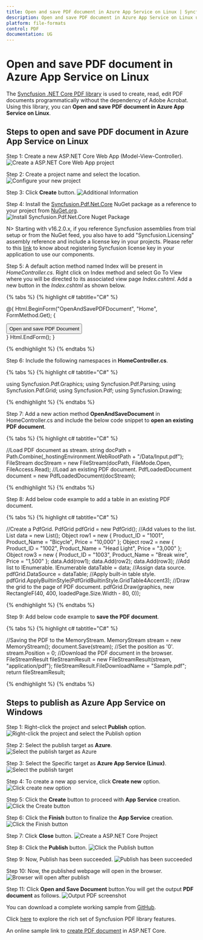 ```yaml
---
title: Open and save PDF document in Azure App Service on Linux | Syncfusion
description: Open and save PDF document in Azure App Service on Linux using .NET Core PDF library without the dependency of Adobe Acrobat.
platform: file-formats
control: PDF
documentation: UG
---
```


# Open and save PDF document in Azure App Service on Linux

The [Syncfusion .NET Core PDF library](https://www.syncfusion.com/document-processing/pdf-framework/net-core) is used to create, read, edit PDF documents programmatically without the dependency of Adobe Acrobat. Using this library, you can **Open and save PDF document in Azure App Service on Linux**.

## Steps to open and save PDF document in Azure App Service on Linux

Step 1: Create a new ASP.NET Core Web App (Model-View-Controller).
![Create a ASP.NET Core Web App project](Azure_Images/Azure_app_service_Windows/Create-net-core-web-app.png)

Step 2: Create a project name and select the location.
![Configure your new project](Azure_Images/Azure_app_service_Windows/project_configuration.png)

Step 3: Click **Create** button.
![Additional Information](Azure_Images/Azure_app_service_Windows/Framework_selection.png)

Step 4: Install the [Syncfusion.Pdf.Net.Core](https://www.nuget.org/packages/Syncfusion.Pdf.Net.Core/) NuGet package as a reference to your project from [NuGet.org](https://www.nuget.org/).
![Install Syncfusion.Pdf.Net.Core Nuget Package](Azure_Images/Azure_app_service_Windows/NuGet_package.png)

N> Starting with v16.2.0.x, if you reference Syncfusion assemblies from trial setup or from the NuGet feed, you also have to add "Syncfusion.Licensing" assembly reference and include a license key in your projects. Please refer to this [link](https://help.syncfusion.com/common/essential-studio/licensing/overview) to know about registering Syncfusion license key in your application to use our components.

Step 5: A default action method named Index will be present in *HomeController.cs*. Right click on Index method and select Go To View where you will be directed to its associated view page *Index.cshtml*. Add a new button in the *Index.cshtml* as shown below.

{% tabs %}
{% highlight c# tabtitle="C#" %}

@{
    Html.BeginForm("OpenAndSavePDFDocument", "Home", FormMethod.Get);
    {
        <div>
            <input type="submit" value="Open and save PDF Document" style="width:200px;height:27px" />
        </div>
    }
    Html.EndForm();
}

{% endhighlight %}
{% endtabs %}

Step 6: Include the following namespaces in **HomeController.cs**.

{% tabs %}
{% highlight c# tabtitle="C#" %}

using Syncfusion.Pdf.Graphics;
using Syncfusion.Pdf.Parsing;
using Syncfusion.Pdf.Grid;
using Syncfusion.Pdf;
using Syncfusion.Drawing;

{% endhighlight %}
{% endtabs %}

Step 7: Add a new action method **OpenAndSaveDocument** in HomeController.cs and include the below code snippet to **open an existing PDF document**.

{% tabs %}
{% highlight c# tabtitle="C#" %}

//Load PDF document as stream.
string docPath = Path.Combine(_hostingEnvironment.WebRootPath + "/Data/Input.pdf");
FileStream docStream = new FileStream(docPath, FileMode.Open, FileAccess.Read);
//Load an existing PDF document.
PdfLoadedDocument document = new PdfLoadedDocument(docStream);

{% endhighlight %}
{% endtabs %}

Step 8: Add below code example to add a table in an existing PDF document.

{% tabs %}
{% highlight c# tabtitle="C#" %}

//Create a PdfGrid.
PdfGrid pdfGrid = new PdfGrid();
//Add values to the list.
List<object> data = new List<object>();
Object row1 = new { Product_ID = "1001", Product_Name = "Bicycle", Price = "10,000" };
Object row2 = new { Product_ID = "1002", Product_Name = "Head Light", Price = "3,000" };
Object row3 = new { Product_ID = "1003", Product_Name = "Break wire", Price = "1,500" };
data.Add(row1);
data.Add(row2);
data.Add(row3);
//Add list to IEnumerable.
IEnumerable<object> dataTable = data;
//Assign data source.
pdfGrid.DataSource = dataTable;
//Apply built-in table style.
pdfGrid.ApplyBuiltinStyle(PdfGridBuiltinStyle.GridTable4Accent3);
//Draw the grid to the page of PDF document.
pdfGrid.Draw(graphics, new RectangleF(40, 400, loadedPage.Size.Width - 80, 0));

{% endhighlight %}
{% endtabs %}

Step 9: Add below code example to **save the PDF document**.

{% tabs %}
{% highlight c# tabtitle="C#" %}

//Saving the PDF to the MemoryStream.
MemoryStream stream = new MemoryStream();
document.Save(stream);
//Set the position as '0'.
stream.Position = 0;
//Download the PDF document in the browser.
FileStreamResult fileStreamResult = new FileStreamResult(stream, "application/pdf");
fileStreamResult.FileDownloadName = "Sample.pdf";
return fileStreamResult;

{% endhighlight %}
{% endtabs %}

## Steps to publish as Azure App Service on Windows

Step 1: Right-click the project and select **Publish** option.
![Right-click the project and select the Publish option](Azure_Images/Azure_app_service_Windows/Click_publish_button.png)

Step 2: Select the publish target as **Azure**.
![Select the publish target as Azure](Azure_Images/Azure_app_service_Windows/Select_target.png)

Step 3: Select the Specific target as **Azure App Service (Linux)**.
![Select the publish target](Azure_Images/Azure_app_service_Linux/Select_Azure_app_service_linux.png)

Step 4: To create a new app service, click **Create new** option.
![Click create new option](Azure_Images/Azure_app_service_Windows/Create_new_app_service.png)

Step 5: Click the **Create** button to proceed with **App Service** creation.
![Click the Create button](Azure_Images/Azure_app_service_Linux/App_service_detais1.png)

Step 6: Click the **Finish** button to finalize the **App Service** creation.
![Click the Finish button](Azure_Images/Azure_app_service_Linux/Finish_app_service.png)

Step 7: Click **Close** button.
![Create a ASP.NET Core Project](Azure_Images/Azure_app_service_Linux/Profile_creation.png)

Step 8: Click the **Publish** button.
![Click the Publish button](Azure_Images/Azure_app_service_Linux/Publish_app_service.png)

Step 9: Now, Publish has been succeeded.
![Publish has been succeeded](Azure_Images/Azure_app_service_Linux/Publish_link.png)

Step 10: Now, the published webpage will open in the browser. 
![Browser will open after publish](Azure_Images/Azure_app_service_windows//WebView.png)

Step 11: Click **Open and Save Document** button.You will get the output **PDF document** as follows.
![Output PDF screenshot](Azure_Images/Azure_app_service_windows/Output_screenshot.png)

You can download a complete working sample from [GitHub](https://github.com/SyncfusionExamples/PDF-Examples/tree/Open-Save-Sample/Open%20and%20Save%20PDF%20document/Azure/Azure_App_Service).

Click [here](https://www.syncfusion.com/document-processing/pdf-framework/net-core) to explore the rich set of Syncfusion PDF library features. 

An online sample link to [create PDF document](https://ej2.syncfusion.com/aspnetcore/PDF/HelloWorld#/material3) in ASP.NET Core. 
